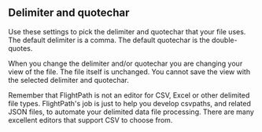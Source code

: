 ## Delimiter and quotechar

Use these settings to pick the delimiter and quotechar that your file uses. The default delimiter is a comma. The default quotechar is the double-quotes.

When you change the delimiter and/or quotechar you are changing your view of the file. The file itself is unchanged. You cannot save the view with the selected delimiter and quotechar.

Remember that FlightPath is not an editor for CSV, Excel or other delimited file types. FlightPath's job is just to help you develop csvpaths, and related JSON files, to automate your delimited data file processing. There are many excellent editors that support CSV to choose from.

